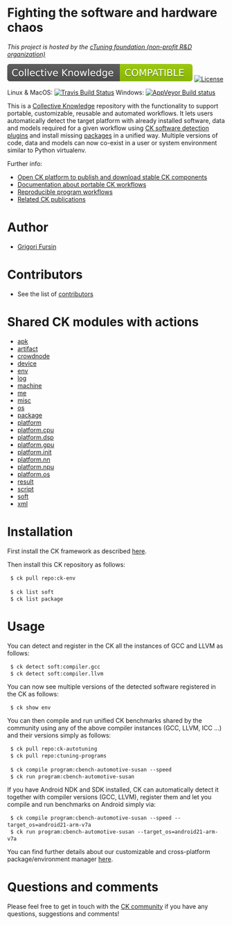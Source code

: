 Fighting the software and hardware chaos
========================================

*This project is hosted by the [cTuning foundation (non-profit R&D organization)](https://cTuning.org)*

[![compatibility](https://github.com/ctuning/ck-guide-images/blob/master/ck-compatible.svg)](https://github.com/ctuning/ck)
[![License](https://img.shields.io/badge/License-BSD%203--Clause-blue.svg)](https://opensource.org/licenses/BSD-3-Clause)

Linux & MacOS: [![Travis Build Status](https://travis-ci.org/ctuning/ck-env.svg?branch=master)](https://travis-ci.org/ctuning/ck-env)
Windows: [![AppVeyor Build status](https://ci.appveyor.com/api/projects/status/github/ctuning/ck-env?branch=master&svg=true)](https://ci.appveyor.com/project/ens-lg4/ck-env)

This is a [Collective Knowledge](https://github.com/ctuning/ck) repository
with the functionality to support portable, customizable, reusable and automated workflows.
It lets users automatically detect the target platform with already installed software, data and models
required for a given workflow using [CK software detection plugins](https://cKnowledge.io/c/soft)
and install missing [packages](https://cKnowledge.io/c/package) in a unified way.
Multiple versions of code, data and models can now co-exist in a user or system environment
similar to Python virtualenv. 

Further info:
* [Open CK platform to publish and download stable CK components](https://cKnowledge.io)
* [Documentation about portable CK workflows](https://github.com/ctuning/ck/wiki/Portable-workflows)
* [Reproducible program workflows](https://cKnowledge.io/c/program)
* [Related CK publications](https://github.com/ctuning/ck/wiki/Publications)

Author
======
* [Grigori Fursin](https://fursin.net)

Contributors
============
* See the list of [contributors](https://github.com/ctuning/ck-env/blob/master/CONTRIBUTIONS)

Shared CK modules with actions
==============================

* [apk](https://cKnowledge.io/c/module/apk)
* [artifact](https://cKnowledge.io/c/module/artifact)
* [crowdnode](https://cKnowledge.io/c/module/crowdnode)
* [device](https://cKnowledge.io/c/module/device)
* [env](https://cKnowledge.io/c/module/env)
* [log](https://cKnowledge.io/c/module/log)
* [machine](https://cKnowledge.io/c/module/machine)
* [me](https://cKnowledge.io/c/module/me)
* [misc](https://cKnowledge.io/c/module/misc)
* [os](https://cKnowledge.io/c/module/os)
* [package](https://cKnowledge.io/c/module/package)
* [platform](https://cKnowledge.io/c/module/platform)
* [platform.cpu](https://cKnowledge.io/c/module/platform.cpu)
* [platform.dsp](https://cKnowledge.io/c/module/platform.dsp)
* [platform.gpu](https://cKnowledge.io/c/module/platform.gpu)
* [platform.init](https://cKnowledge.io/c/module/platform.init)
* [platform.nn](https://cKnowledge.io/c/module/platform.nn)
* [platform.npu](https://cKnowledge.io/c/module/platform.npu)
* [platform.os](https://cKnowledge.io/c/module/platform.os)
* [result](https://cKnowledge.io/c/module/result)
* [script](https://cKnowledge.io/c/module/script)
* [soft](https://cKnowledge.io/c/module/soft)
* [xml](https://cKnowledge.io/c/module/xml)

Installation
============

First install the CK framework as described [here](https://github.com/ctuning/ck#installation).

Then install this CK repository as follows:

```
 $ ck pull repo:ck-env

 $ ck list soft
 $ ck list package

```

Usage
=====

You can detect and register in the CK all the instances of GCC and LLVM as follows:
```
 $ ck detect soft:compiler.gcc
 $ ck detect soft:compiler.llvm
```

You can now see multiple versions of the detected software registered in the CK as follows:
```
 $ ck show env
```

You can then compile and run unified CK benchmarks shared by the community using 
any of the above compiler instances (GCC, LLVM, ICC ...) and their versions simply as follows:

```
 $ ck pull repo:ck-autotuning
 $ ck pull repo:ctuning-programs

 $ ck compile program:cbench-automotive-susan --speed
 $ ck run program:cbench-automotive-susan
```

If you have Android NDK and SDK installed, CK can automatically detect it together with compiler
versions (GCC, LLVM), register them and let you compile and run benchmarks on Android simply via:
```
 $ ck compile program:cbench-automotive-susan --speed --target_os=android21-arm-v7a
 $ ck run program:cbench-automotive-susan --target_os=android21-arm-v7a
```

You can find further details about our customizable and cross-platform package/environment manager
[here](https://github.com/ctuning/ck/wiki/Portable-workflows).


Questions and comments
======================

Please feel free to get in touch with the [CK community](https://github.com/ctuning/ck/wiki/Contacts) 
if you have any questions, suggestions and comments!
